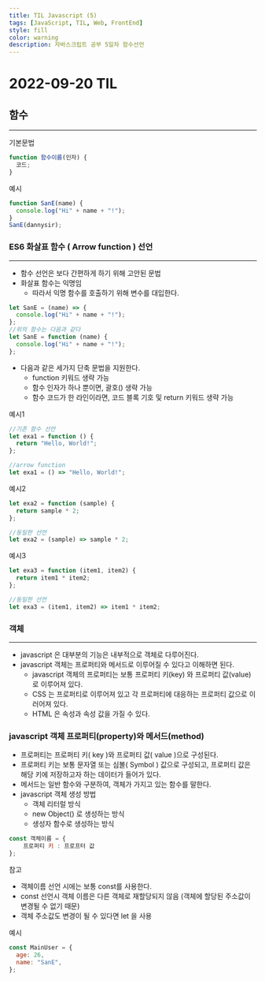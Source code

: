 ```yaml
---
title: TIL Javascript (5)
tags: [JavaScript, TIL, Web, FrontEnd]
style: fill
color: warning
description: 자바스크립트 공부 5일차 함수선언
---
```


# 2022-09-20 TIL

###

## 함수

---

기본문법

```jsx
function 함수이름(인자) {
  코드;
}
```

예시

```jsx
function SanE(name) {
  console.log("Hi" + name + "!");
}
SanE(dannysir);
```

### ES6 화살표 함수 ( Arrow function ) 선언

---

- 함수 선언은 보다 간편하게 하기 위해 고안된 문법
- 화살표 함수는 익명임
  - 따라서 익명 함수를 호출하기 위해 변수를 대입한다.

```jsx
let SanE = (name) => {
  console.log("Hi" + name + "!");
};
//위의 함수는 다음과 같다
let SanE = function (name) {
  console.log("Hi" + name + "!");
};
```

- 다음과 같은 세가지 단축 문법을 지원한다.
  - function 키워드 생략 가능
  - 함수 인자가 하나 뿐이면, 괄호() 생략 가능
  - 함수 코드가 한 라인이라면, 코드 블록 기호 및 return 키워드 생략 가능

예시1

```jsx
//기존 함수 선언
let exa1 = function () {
  return "Hello, World!";
};

//arrow function
let exa1 = () => "Hello, World!";
```

예시2

```jsx
let exa2 = function (sample) {
  return sample * 2;
};

//동일한 선언
let exa2 = (sample) => sample * 2;
```

예시3

```jsx
let exa3 = function (item1, item2) {
  return item1 * item2;
};

//동일한 선언
let exa3 = (item1, item2) => item1 * item2;
```

### 객체

---

- javascript 은 대부분의 기능은 내부적으로 객체로 다루어진다.
- javascript 객체는 프로퍼티와 메서드로 이루어질 수 있다고 이해하면 된다.
  - javascript 객체의 프로퍼티는 보통 프로퍼티 키(key) 와 프로퍼티 값(value) 로 이루어져 있다.
  - CSS 는 프로퍼티로 이루어져 있고 각 프로퍼티에 대응하는 프로퍼티 값으로 이러어져 있다.
  - HTML 은 속성과 속성 값을 가질 수 있다.

### javascript 객체 프로퍼티(property)와 메서드(method)

- 프로퍼티는 프로퍼티 키( key )와 프로퍼티 값( value )으로 구성된다.
- 프로퍼티 키는 보통 문자열 또는 심볼( Symbol ) 값으로 구성되고, 프로퍼티 값은 해당 키에 저장하고자 하는 데이터가 들어가 있다.
- 메서드는 일반 함수와 구분하여, 객체가 가지고 있는 함수를 말한다.
- javascript 객체 생성 방법
  - 객체 리터럴 방식
  - new Object() 로 생성하는 방식
  - 생성자 함수로 생성하는 방식

```jsx
const 객체이름 = {
	프로퍼티 키 : 프로프터 값
};
```

참고

- 객체이름 선언 시에는 보통 const를 사용한다.
- const 선언시 객체 이름은 다른 객체로 재할당되지 않음 (객체에 할당된 주소값이 변경될 수 없기 때문)
- 객체 주소값도 변경이 될 수 있다면 let 을 사용

예시

```jsx
const MainUser = {
  age: 26,
  name: "SanE",
};
```
